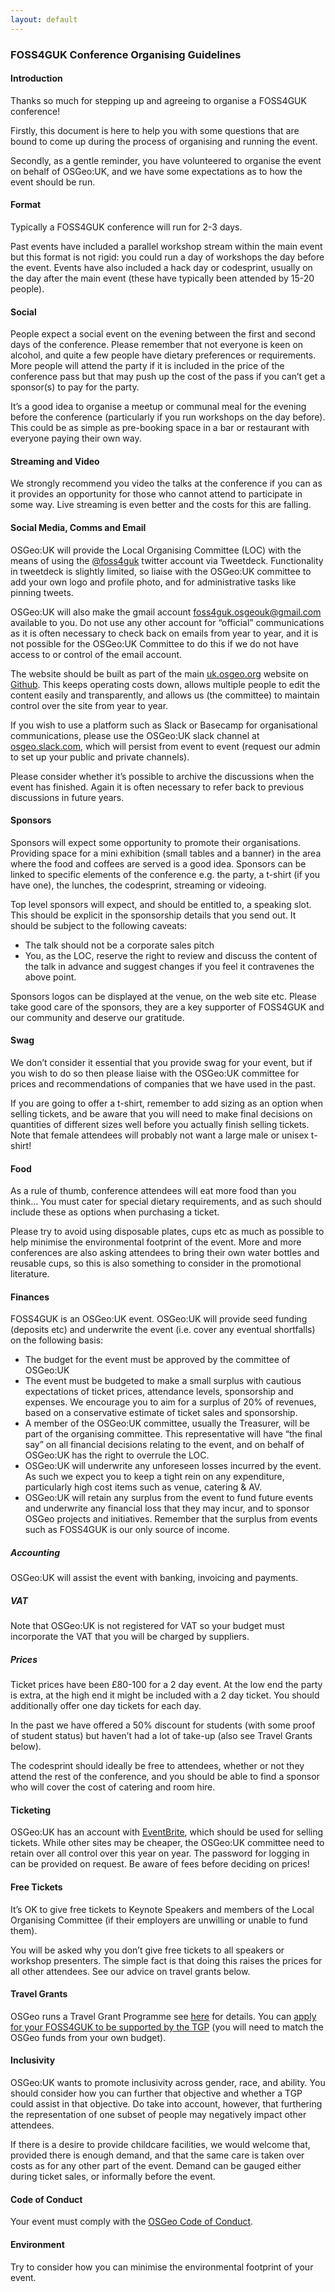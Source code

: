 ```yaml
---
layout: default
---
```


### FOSS4GUK Conference Organising Guidelines

#### Introduction

Thanks so much for stepping up and agreeing to organise a FOSS4GUK conference!

Firstly, this document is here to help you with some questions that are bound to come up during the process of organising and running the event. 

Secondly, as a gentle reminder, you have volunteered to organise the event on behalf of OSGeo:UK, and we have some expectations as to how the event should be run.

#### Format

Typically a FOSS4GUK conference will run for 2-3 days. 

Past events have included a parallel workshop stream within the main event but this format is not rigid: you could run a day of workshops the day before the event. Events have also included a hack day or codesprint, usually on the day after the main event (these have typically been attended by 15-20 people).

#### Social

People expect a social event on the evening between the first and second days of the conference. Please remember that not everyone is keen on alcohol, and quite a few people have dietary preferences or requirements. More people will attend the party if it is included in the price of the conference pass but that may push up the cost of the pass if you can’t get a sponsor(s) to pay for the party.

It’s a good idea to organise a meetup or communal meal for the evening before the conference (particularly if you run workshops on the day before). This could be as simple as pre-booking space in a bar or restaurant with everyone paying their own way.

#### Streaming and Video

We strongly recommend you video the talks at the conference if you can as it provides an opportunity for those who cannot attend to participate in some way. Live streaming is even better and the costs for this are falling. 

#### Social Media, Comms and Email

OSGeo:UK will provide the Local Organising Committee (LOC) with the means of using the [@foss4guk](https://twitter.com/foss4guk) twitter account via Tweetdeck. Functionality in tweetdeck is slightly limited, so liaise with the OSGeo:UK committee to add your own logo and profile photo, and for administrative tasks like pinning tweets. 

OSGeo:UK will also make the gmail account foss4guk.osgeouk@gmail.com available to you. Do not use any other account for “official” communications as it is often necessary to check back on emails from year to year, and it is not possible for the OSGeo:UK Committee to do this if we do not have access to or control of the email account.

The website should be built as part of the main [uk.osgeo.org](uk.osgeo.org) website on [Github](https://github.com/osgeouk/website). This keeps operating costs down, allows multiple people to edit the content easily and transparently, and allows us (the committee) to maintain control over the site from year to year. 

If you wish to use a platform such as Slack or Basecamp for organisational communications, please use the OSGeo:UK slack channel at [osgeo.slack.com](osgeo.slack.com), which will persist from event to event (request our admin to set up your public and private channels).

Please consider whether it’s possible to archive the discussions when the event has finished. Again it is often necessary to refer back to previous discussions in future years.

#### Sponsors

Sponsors will expect some opportunity to promote their organisations. 
Providing space for a mini exhibition (small tables and a banner) in the area where the food and coffees are served is a good idea.
Sponsors can be linked to specific elements of the conference e.g. the party, a t-shirt (if you have one), the lunches, the codesprint, streaming or videoing.

Top level sponsors will expect, and should be entitled to, a speaking slot. This should be explicit in the sponsorship details that you send out. It should be subject to the following caveats:

 * The talk should not be a corporate sales pitch
 * You, as the LOC, reserve the right to review and discuss the content of the talk in advance and suggest changes if you feel it contravenes the above point.

Sponsors logos can be displayed at the venue, on the web site etc.
Please take good care of the sponsors, they are a key supporter of FOSS4GUK and our community and deserve our gratitude.

#### Swag

We don’t consider it essential that you provide swag for your event, but if you wish to do so then please liaise with the OSGeo:UK committee for prices and recommendations of companies that we have used in the past. 

If you are going to offer a t-shirt, remember to add sizing as an option when selling tickets, and be aware that you will need to make final decisions on quantities of different sizes well before you actually finish selling tickets. Note that female attendees will probably not want a large male or unisex t-shirt!

#### Food

As a rule of thumb, conference attendees will eat more food than you think…
You must cater for special dietary requirements, and as such should include these as options when purchasing a ticket.

Please try to avoid using disposable plates, cups etc as much as possible to help minimise the environmental footprint of the event.
More and more conferences are also asking attendees to bring their own water bottles and reusable cups, so this is also something to consider in the promotional literature.

#### Finances

FOSS4GUK is an OSGeo:UK event. OSGeo:UK will provide seed funding (deposits etc) and underwrite the event (i.e. cover any eventual shortfalls) on the following basis:

 * The budget for the event must be approved by the committee of OSGeo:UK
 * The event must be budgeted to make a small surplus with cautious expectations of ticket prices, attendance levels, sponsorship and expenses. We encourage you to aim for a surplus of 20% of revenues, based on a conservative estimate of ticket sales and sponsorship.
 * A member of the OSGeo:UK committee, usually the Treasurer, will be part of the organising committee. This representative will have “the final say” on all financial decisions relating to the event, and on behalf of OSGeo:UK has the right to overrule the LOC.
 * OSGeo:UK will underwrite any unforeseen losses incurred by the event. As such we expect you to keep a tight rein on any expenditure, particularly high cost items such as venue, catering & AV.
 * OSGeo:UK will retain any surplus from the event to fund future events and underwrite any financial loss that they may incur, and to sponsor OSGeo projects and initiatives. Remember that the surplus from events such as FOSS4GUK is our only source of income.

##### Accounting

OSGeo:UK will assist the event with banking, invoicing and payments.

##### VAT

Note that OSGeo:UK is not registered for VAT so your budget must incorporate the VAT that you will be charged by suppliers.

##### Prices

Ticket prices have been £80-100 for a 2 day event. At the low end the party is extra, at the high end it might be included with a 2 day ticket. 
You should additionally offer one day tickets for each day.

In the past we have offered a 50% discount for students (with some proof of student status) but haven’t had a lot of take-up (also see Travel Grants below).

The codesprint should ideally be free to attendees, whether or not they attend the rest of the conference, and you should be able to find a sponsor who will cover the cost of catering and room hire.

#### Ticketing

OSGeo:UK has an account with [EventBrite](https://www.eventbrite.co.uk/), which should be used for selling tickets. While other sites may be cheaper, the OSGeo:UK committee need to retain over all control over this year on year. The password for logging in can be provided on request. Be aware of fees before deciding on prices!

#### Free Tickets

It’s OK to give free tickets to Keynote Speakers and members of the Local Organising Committee (if their employers are unwilling or unable to fund them). 

You will be asked why you don’t give free tickets to all speakers or workshop presenters. The simple fact is that doing this raises the prices for all other attendees. See our advice on travel grants below.

#### Travel Grants

OSGeo runs a Travel Grant Programme see [here](https://www.osgeo.org/initiatives/foss4g-travel-grant-program/) for details. 
You can [apply for your FOSS4GUK to be supported by the TGP](https://wiki.osgeo.org/wiki/FOSS4G_Travel_Grant_Programme_Cookbook) (you will need to match the OSGeo funds from your own budget).

#### Inclusivity

OSGeo:UK wants to promote inclusivity across gender, race, and ability. You should consider how you can further that objective and whether a TGP could assist in that objective. Do take into account, however, that  furthering the representation of one subset of people may negatively impact other attendees.

If there is a desire to provide childcare facilities, we would welcome that, provided there is enough demand, and that the same care is taken over costs as for any other part of the event. Demand can be gauged either during ticket sales, or informally before the event.

#### Code of Conduct

Your event must comply with the [OSGeo Code of Conduct](https://www.osgeo.org/code_of_conduct/).

#### Environment

Try to consider how you can minimise the environmental footprint of your event. 





